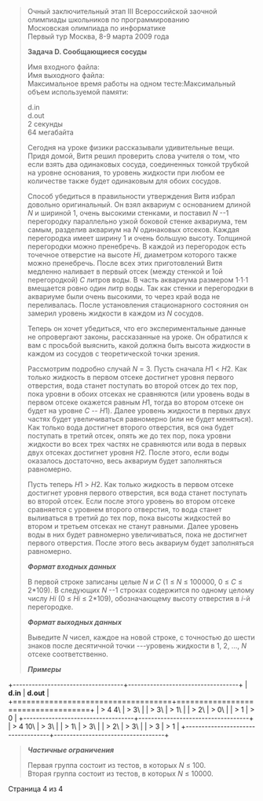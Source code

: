 > Очный заключительный этап III Всероссийской заочной олимпиады
> школьников по программированию\
> Московская олимпиада по информатике\
> Первый тур Москва, 8-9 марта 2009 года
>
> **Задача D. Сообщающиеся сосуды**
>
> Имя входного файла:\
> Имя выходного файла:\
> Максимальное время работы на одном тесте:Максимальный объем
> используемой памяти:
>
> d.in\
> d.out\
> 2 секунды\
> 64 мегабайта
>
> Сегодня на уроке физики рассказывали удивительные вещи. Придя домой,
> Витя решил проверить слова учителя о том, что если взять два
> одинаковых сосуда, соединенных тонкой трубкой на уровне основания, то
> уровень жидкости при любом ее количестве также будет одинаковым для
> обоих сосудов.
>
> Способ убедиться в правильности утверждения Витя избрал довольно
> оригинальный. Он взял аквариум с основанием длиной *N* и шириной 1,
> очень высокими стенками, и поставил *N* --1 перегородку параллельно
> узкой боковой стенке аквариума, тем самым, разделив аквариум на *N*
> одинаковых отсеков. Каждая перегородка имеет ширину 1 и очень большую
> высоту. Толщиной перегородки можно пренебречь. В каждой из перегородок
> есть точечное отверстие на высоте *Hi*, диаметром которого также можно
> пренебречь. После всех этих приготовлений Витя медленно наливает в
> первый отсек (между стенкой и 1ой перегородкой) *C* литров воды. В
> часть аквариума размером 1⋅1⋅1 вмещается ровно один литр воды. Так как
> стенки и перегородки в аквариуме были очень высокими, то через край
> вода не переливалась. После установления стационарного состояния он
> замерил уровень жидкости в каждом из *N* сосудов.
>
> Теперь он хочет убедиться, что его экспериментальные данные не
> опровергают законы, рассказанные на уроке. Он обратился к вам с
> просьбой выяснить, какой должна быть высота жидкости в каждом из
> сосудов с теоретической точки зрения.
>
> Рассмотрим подробно случай *N* = 3. Пусть сначала *H*1 \< *H*2. Как
> только жидкость в первом отсеке достигнет уровня первого отверстия,
> вода станет поступать во второй отсек до тех пор, пока уровни в обоих
> отсеках не сравняются (или уровень воды в первом отсеке окажется
> равным *H*1, тогда во втором отсеке он будет на уровне *С* -- *H*1).
> Далее уровень жидкости в первых двух частях будет увеличиваться
> равномерно (или не будет меняться). Как только вода достигнет второго
> отверстия, вся она будет поступать в третий отсек, опять же до тех
> пор, пока уровни жидкости во всех трех частях не сравняются или вода в
> первых двух отсеках достигнет уровня *H*2. После этого, если воды
> оказалось достаточно, весь аквариум будет заполняться равномерно.
>
> Пусть теперь *H*1 \> *H*2. Как только жидкость в первом отсеке
> достигнет уровня первого отверстия, вся вода станет поступать во
> второй отсек. Если после этого уровень во втором отсеке сравняется с
> уровнем второго отверстия, то вода станет выливаться в третий до тех
> пор, пока высоты жидкостей во втором и третьем отсеках не станут
> равными. Далее уровень воды в них будет равномерно увеличиваться, пока
> не достигнет первого отверстия. После этого весь аквариум будет
> заполняться равномерно.
>
> ***Формат входных данных***
>
> В первой строке записаны целые *N* и *C* (1 ≤ *N* ≤ 100000, 0 ≤ *C* ≤
> 2\*109). В следующих *N* --1 строках содержится по одному целому числу
> *Hi* (0 ≤ *Hi* ≤ 2\*109), обозначающему высоту отверстия в *i*-й
> перегородке.
>
> ***Формат выходных данных***
>
> Выведите *N* чисел, каждое на новой строке, с точностью до шести
> знаков после десятичной точки ---уровень жидкости в 1, 2, \..., *N*
> отсеке соответственно.
>
> ***Примеры***

+-----------------------------------+-----------------------------------+
| **d.in**                          | **d.out**                         |
+===================================+===================================+
| > 4 4\                            | > 3\                              |
| > 3\                              | > 1\                              |
| > 2\                              | > 0\                              |
| > 1                               | > 0                               |
+-----------------------------------+-----------------------------------+
| > 4 10\                           | > 3\                              |
| > 1\                              | > 3\                              |
| > 2\                              | > 3\                              |
| > 3                               | > 1                               |
+-----------------------------------+-----------------------------------+

> ***Частичные ограничения***
>
> Первая группа состоит из тестов, в которых *N* ≤ 100.\
> Вторая группа состоит из тестов, в которых *N* ≤ 10000.

Страница 4 из 4
